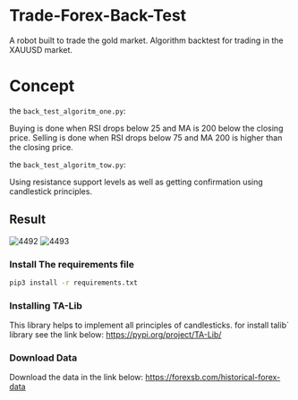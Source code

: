 # Trade-Forex-Back-Test
A robot built to trade the gold market. Algorithm backtest for trading in the XAUUSD market.

# Concept
the `back_test_algoritm_one.py`:

Buying is done when RSI drops below 25 and MA is 200 below the closing price.
Selling is done when RSI drops below 75 and MA 200 is higher than the closing price.

the `back_test_algoritm_tow.py`:

Using resistance support levels as well as getting confirmation using candlestick principles.

## Result
![4492](https://user-images.githubusercontent.com/113052872/236652402-8ef6b6ae-2885-4a22-a3b4-8c1e956ba796.jpg)
![4493](https://user-images.githubusercontent.com/113052872/236652404-54b23cdc-e964-4f9c-9cdc-27bf00027df2.jpg)


### Install The requirements file

```sh
pip3 install -r requirements.txt
```

### Installing TA-Lib
This library helps to implement all principles of candlesticks.
for install talib` library see the link below:
https://pypi.org/project/TA-Lib/


### Download Data
Download the data in the link below:
https://forexsb.com/historical-forex-data




